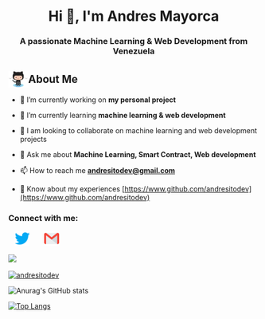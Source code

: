 <h1 align="center">Hi 👋, I'm Andres Mayorca</h1>
<h3 align="center">A passionate Machine Learning & Web Development from Venezuela</h3>



<h2 style="display: flex; align-items: center; margin-bottom: 1rem;"><img style="width: 40px; margin: 0;" src="./Octocat.png" alt="🌟" width='40' /> About Me</h2>

- 🔭 I’m currently working on **my personal project**

- 🌱 I’m currently learning **machine learning & web development**

- 👯 I am looking to collaborate on machine learning and web development projects

- 💬 Ask me about **Machine Learning, Smart Contract, Web development**

- 📫 How to reach me **andresitodev@gmail.com**

- 📄 Know about my experiences [https://www.github.com/andresitodev](https://www.github.com/andresitodev)


<h3 align="left">Connect with me:</h3>
<p align="left">
<a margin='0 0.8rem' style="margin: 0 0.8rem; outline: none;" href="https://twitter.com/andresitodev" target="_blank"><img src="./social-media/twitter.svg" alt="andresitodev" width="30"  /></a>
<a margin='0 0.8rem' style="margin: 0 0.8rem; outline: none;" href='mailto:andresitodev@gmail.com' target='_blank'><img src="./social-media/gmail.svg" width="30" alt="andresitodev" /></a>
</div>
  

<p align="left"> <img src="https://komarev.com/ghpvc/?username=andresitodev&label=Profile%20views&theme=tokyonight&locale=en alt="ayush714" /> </p>

<p align="left"> <a href="https://github.com/ryo-ma/github-profile-trophy"><img src="https://github-profile-trophy.vercel.app/?username=andresitodev&theme=tokyonight&locale=en" alt="andresitodev" /></a> </p>

![Anurag's GitHub stats](https://github-readme-stats.vercel.app/api?username=andresitodev&show_icons=true&theme=light&locale=en)


[![Top Langs](https://github-readme-stats.vercel.app/api/top-langs/?username=andresitodev&theme=light&locale=en&layout=compact)](https://github.com/andresitodev/github-readme-stats)
